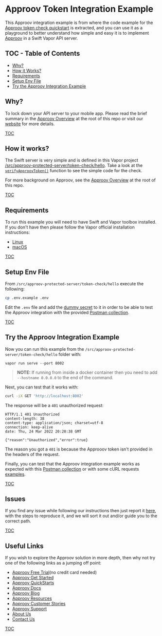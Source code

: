 # Approov Token Integration Example

This Approov integration example is from where the code example for the [Approov token check quickstart](/docs/APPROOV_TOKEN_QUICKSTART.md) is extracted, and you can use it as a playground to better understand how simple and easy it is to implement [Approov](https://approov.io) in a Swift Vapor API server.

## TOC - Table of Contents

* [Why?](#why)
* [How it Works?](#how-it-works)
* [Requirements](#requirements)
* [Setup Env File](#setup-env-file)
* [Try the Approov Integration Example](#try-the-approov-integration-example)


## Why?

To lock down your API server to your mobile app. Please read the brief summary in the [Approov Overview](/OVERVIEW.md#why) at the root of this repo or visit our [website](https://approov.io/product) for more details.

[TOC](#toc---table-of-contents)


## How it works?

The Swift server is very simple and is defined in this Vapor project [/src/approov-protected-server/token-check/hello](/src/approov-protected-server/token-check/hello). Take a look at the [`verifyApproovToken()`](/src/approov-protected-server/token-check/hello/Sources/App/Middlewares/ApproovTokenMiddleware.swift) function to see the simple code for the check.

For more background on Approov, see the [Approov Overview](/OVERVIEW.md#how-it-works) at the root of this repo.

[TOC](#toc---table-of-contents)


## Requirements

To run this example you will need to have Swift and Vapor toolbox installed. If you don't have then please follow the Vapor official installation instructions:

* [Linux](https://docs.vapor.codes/4.0/install/linux/)
* [macOS](https://docs.vapor.codes/4.0/install/macos/)

[TOC](#toc---table-of-contents)


## Setup Env File

From `/src/approov-protected-server/token-check/hello` execute the following:

```bash
cp .env.example .env
```

Edit the `.env` file and add the [dummy secret](/TESTING.md#the-dummy-secret) to it in order to be able to test the Approov integration with the provided [Postman collection](https://github.com/approov/postman-collections/blob/master/quickstarts/hello-world/hello-world.postman_curl_requests_examples.md).

[TOC](#toc---table-of-contents)


## Try the Approov Integration Example

Now you can run this example from the `/src/approov-protected-server/token-check/hello` folder with:

```text
vapor run serve --port 8002
```

> **NOTE:** If running from inside a docker container then you need to add `--hostname 0.0.0.0` to the end of the command.

Next, you can test that it works with:

```bash
curl -iX GET 'http://localhost:8002'
```

The response will be a `401` unauthorized request:

```text
HTTP/1.1 401 Unauthorized
content-length: 38
content-type: application/json; charset=utf-8
connection: keep-alive
date: Thu, 24 Mar 2022 20:20:38 GMT

{"reason":"Unauthorized","error":true}
```

The reason you got a `401` is because the Approoov token isn't provided in the headers of the request.

Finally, you can test that the Approov integration example works as expected with this [Postman collection](/TESTING.md#testing-with-postman) or with some cURL requests [examples](/TESTING.md#testing-with-curl).

[TOC](#toc---table-of-contents)


## Issues

If you find any issue while following our instructions then just report it [here](https://github.com/approov/quickstart-swift-vapor-token-check/issues), with the steps to reproduce it, and we will sort it out and/or guide you to the correct path.

[TOC](#toc---table-of-contents)


## Useful Links

If you wish to explore the Approov solution in more depth, then why not try one of the following links as a jumping off point:

* [Approov Free Trial](https://approov.io/signup)(no credit card needed)
* [Approov Get Started](https://approov.io/product/demo)
* [Approov QuickStarts](https://approov.io/docs/latest/approov-integration-examples/)
* [Approov Docs](https://approov.io/docs)
* [Approov Blog](https://approov.io/blog/)
* [Approov Resources](https://approov.io/resource/)
* [Approov Customer Stories](https://approov.io/customer)
* [Approov Support](https://approov.io/contact)
* [About Us](https://approov.io/company)
* [Contact Us](https://approov.io/contact)

[TOC](#toc---table-of-contents)
